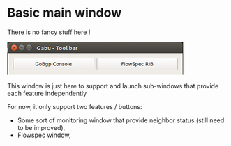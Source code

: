 # Basic main window

There is no fancy stuff here !

![Main tool bar](/docs/main-win-tool-bar.png)

This window is just here to support and launch sub-windows that provide each feature independently

For now, it only support two features / buttons:

* Some sort of monitoring window that provide neighbor status (still need to be improved),
* Flowspec window,

